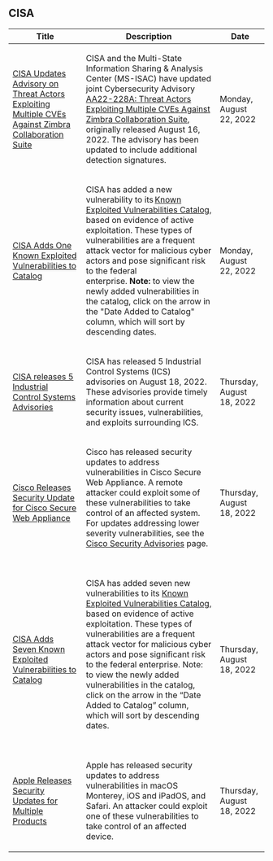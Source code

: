 ## CISA
|Title|Description|Date|
|---|---|---|
| [CISA Updates Advisory on Threat Actors Exploiting Multiple CVEs Against Zimbra Collaboration Suite](https://www.cisa.gov/uscert/ncas/current-activity/2022/08/22/cisa-updates-advisory-threat-actors-exploiting-multiple-cves) | <p>CISA and the Multi-State Information Sharing &amp; Analysis Center (MS-ISAC) have updated joint Cybersecurity Advisory <a href="https://www.cisa.gov/uscert/ncas/alerts/aa22-228a">AA22-228A: Threat Actors Exploiting Multiple CVEs Against Zimbra Collaboration Suite</a>, originally released August 16, 2022. The advisory has been updated to include additional detection signatures.</p> | Monday, August 22, 2022 |
| [CISA Adds One Known Exploited Vulnerabilities to Catalog](https://www.cisa.gov/uscert/ncas/current-activity/2022/08/22/cisa-adds-one-known-exploited-vulnerabilities-catalog) | <p>CISA has added a new vulnerability to its <a href="https://www.cisa.gov/known-exploited-vulnerabilities-catalog">Known Exploited Vulnerabilities Catalog</a>, based on evidence of active exploitation. These types of vulnerabilities are a frequent attack vector for malicious cyber actors and pose significant risk to the federal enterprise. <b>Note:</b> to view the newly added vulnerabilities in the catalog, click on the arrow in the "Date Added to Catalog" column, which will sort by descending dates.    </p> | Monday, August 22, 2022 |
| [CISA releases 5 Industrial Control Systems Advisories](https://www.cisa.gov/uscert/ncas/current-activity/2022/08/18/cisa-releases-5-industrial-control-systems-advisories) | <p class="MsoNormal">CISA has released 5 Industrial Control Systems (ICS) advisories on August 18, 2022. These advisories provide timely information about current security issues, vulnerabilities, and exploits surrounding ICS.</p> | Thursday, August 18, 2022 |
| [Cisco Releases Security Update for Cisco Secure Web Appliance](https://www.cisa.gov/uscert/ncas/current-activity/2022/08/18/cisco-releases-security-update-cisco-secure-web-appliance) | <p>Cisco has released security updates to address vulnerabilities in Cisco Secure Web Appliance. A remote attacker could exploit some of these vulnerabilities to take control of an affected system. For updates addressing lower severity vulnerabilities, see the <a href="https://tools.cisco.com/security/center/publicationListing.x">Cisco Security Advisories</a> page. <br> </p> | Thursday, August 18, 2022 |
| [CISA Adds Seven Known Exploited Vulnerabilities to Catalog](https://www.cisa.gov/uscert/ncas/current-activity/2022/08/18/cisa-adds-seven-known-exploited-vulnerabilities-catalog) | <p>CISA has added seven new vulnerabilities to its <a href="https://www.cisa.gov/known-exploited-vulnerabilities-catalog">Known Exploited Vulnerabilities Catalog</a>, based on evidence of active exploitation. These types of vulnerabilities are a frequent attack vector for malicious cyber actors and pose significant risk to the federal enterprise. Note: to view the newly added vulnerabilities in the catalog, click on the arrow in the “Date Added to Catalog” column, which will sort by descending dates. <br> </p> | Thursday, August 18, 2022 |
| [Apple Releases Security Updates for Multiple Products](https://www.cisa.gov/uscert/ncas/current-activity/2022/08/18/apple-releases-security-updates-multiple-products) | <p>Apple has released security updates to address vulnerabilities in macOS Monterey, iOS and iPadOS, and Safari. An attacker could exploit one of these vulnerabilities to take control of an affected device.</p> | Thursday, August 18, 2022 |
